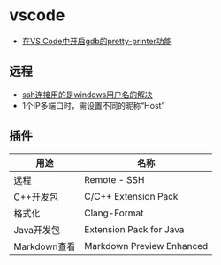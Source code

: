 # vscode
* [在VS Code中开启gdb的pretty-printer功能](https://blog.csdn.net/yanxiangtianji/article/details/80579236)

## 远程
* [ssh连接用的是windows用户名的解决](https://blog.csdn.net/LittleSeedling/article/details/120606054)
* 1个IP多端口时，需设置不同的昵称“Host”

## 插件
| 用途 | 名称 |
| - | - |
| 远程 | Remote - SSH |
| C++开发包 | C/C++ Extension Pack |
| 格式化 | Clang-Format |
| Java开发包 | Extension Pack for Java |
| Markdown查看 | Markdown Preview Enhanced |
